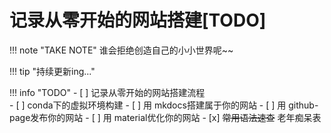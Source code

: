 

# 记录从零开始的网站搭建[TODO]
  
<div id="progress-container">
  <div id="progress-bar"></div>
</div>

!!! note "TAKE NOTE"
    谁会拒绝创造自己的小小世界呢~~  
  

!!! tip "持续更新ing..."    
    

!!! info "TODO"
    - [ ] 记录从零开始的网站搭建流程  
          - [ ] conda下的虚拟环境构建
          - [ ] 用 mkdocs搭建属于你的网站
          - [ ] 用 github-page发布你的网站
          - [ ] 用 material优化你的网站
    - [x]  ~~常用语法速查~~ 老年痴呆表
